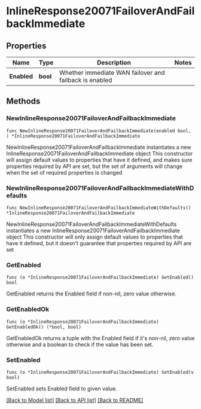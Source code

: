 # InlineResponse20071FailoverAndFailbackImmediate

## Properties

Name | Type | Description | Notes
------------ | ------------- | ------------- | -------------
**Enabled** | **bool** | Whether immediate WAN failover and failback is enabled | 

## Methods

### NewInlineResponse20071FailoverAndFailbackImmediate

`func NewInlineResponse20071FailoverAndFailbackImmediate(enabled bool, ) *InlineResponse20071FailoverAndFailbackImmediate`

NewInlineResponse20071FailoverAndFailbackImmediate instantiates a new InlineResponse20071FailoverAndFailbackImmediate object
This constructor will assign default values to properties that have it defined,
and makes sure properties required by API are set, but the set of arguments
will change when the set of required properties is changed

### NewInlineResponse20071FailoverAndFailbackImmediateWithDefaults

`func NewInlineResponse20071FailoverAndFailbackImmediateWithDefaults() *InlineResponse20071FailoverAndFailbackImmediate`

NewInlineResponse20071FailoverAndFailbackImmediateWithDefaults instantiates a new InlineResponse20071FailoverAndFailbackImmediate object
This constructor will only assign default values to properties that have it defined,
but it doesn't guarantee that properties required by API are set

### GetEnabled

`func (o *InlineResponse20071FailoverAndFailbackImmediate) GetEnabled() bool`

GetEnabled returns the Enabled field if non-nil, zero value otherwise.

### GetEnabledOk

`func (o *InlineResponse20071FailoverAndFailbackImmediate) GetEnabledOk() (*bool, bool)`

GetEnabledOk returns a tuple with the Enabled field if it's non-nil, zero value otherwise
and a boolean to check if the value has been set.

### SetEnabled

`func (o *InlineResponse20071FailoverAndFailbackImmediate) SetEnabled(v bool)`

SetEnabled sets Enabled field to given value.



[[Back to Model list]](../README.md#documentation-for-models) [[Back to API list]](../README.md#documentation-for-api-endpoints) [[Back to README]](../README.md)


